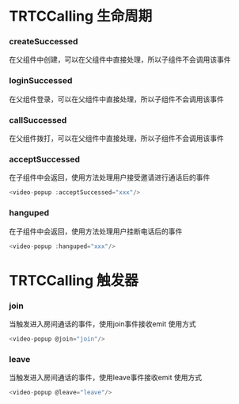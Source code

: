 # TRTCCalling 生命周期

### createSuccessed
在父组件中创建，可以在父组件中直接处理，所以子组件不会调用该事件

### loginSuccessed
在父组件登录，可以在父组件中直接处理，所以子组件不会调用该事件

### callSuccessed
在父组件拨打，可以在父组件中直接处理，所以子组件不会调用该事件

### acceptSuccessed
在子组件中会返回，使用方法处理用户接受邀请进行通话后的事件
```js
<video-popup :acceptSuccessed="xxx"/>
```

### hanguped
在子组件中会返回，使用方法处理用户挂断电话后的事件
```js
<video-popup :hanguped="xxx"/>
```

# TRTCCalling 触发器

### join
当触发进入房间通话的事件，使用join事件接收emit
使用方式
```js
<video-popup @join="join"/>
```

### leave
当触发进入房间通话的事件，使用leave事件接收emit
使用方式
```js
<video-popup @leave="leave"/>
```